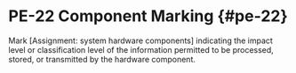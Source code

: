 # PE-22 Component Marking {#pe-22}

Mark [Assignment: system hardware components] indicating the impact level or classification level of the information permitted to be processed, stored, or transmitted by the hardware component.

